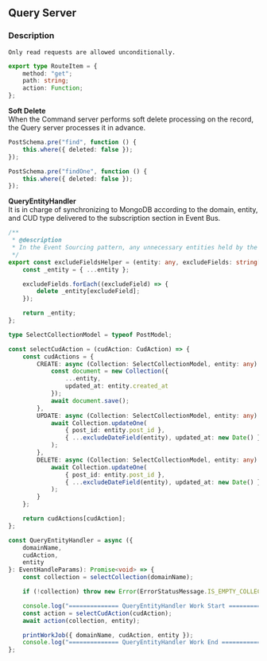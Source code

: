 ## Query Server

### Description

`Only read requests are allowed unconditionally.`

```typescript
export type RouteItem = {
    method: "get";
    path: string;
    action: Function;
};
```

**Soft Delete**\
When the Command server performs soft delete processing on the record, the Query server processes it in advance.

```typescript
PostSchema.pre("find", function () {
    this.where({ deleted: false });
});

PostSchema.pre("findOne", function () {
    this.where({ deleted: false });
});
```

**QueryEntityHandler**\
It is in charge of synchronizing to MongoDB according to the domain, entity, and CUD type delivered to the subscription section in Event Bus.

```typescript
/**
 * @description
 * In the Event Sourcing pattern, any unnecessary entities held by the Command Server are excluded.
 */
export const excludeFieldsHelper = (entity: any, excludeFields: string[]) => {
    const _entity = { ...entity };

    excludeFields.forEach((excludeField) => {
        delete _entity[excludeField];
    });

    return _entity;
};

type SelectCollectionModel = typeof PostModel;

const selectCudAction = (cudAction: CudAction) => {
    const cudActions = {
        CREATE: async (Collection: SelectCollectionModel, entity: any) => {
            const document = new Collection({
                ...entity,
                updated_at: entity.created_at
            });
            await document.save();
        },
        UPDATE: async (Collection: SelectCollectionModel, entity: any) => {
            await Collection.updateOne(
                { post_id: entity.post_id },
                { ...excludeDateField(entity), updated_at: new Date() }
            );
        },
        DELETE: async (Collection: SelectCollectionModel, entity: any) => {
            await Collection.updateOne(
                { post_id: entity.post_id },
                { ...excludeDateField(entity), updated_at: new Date() }
            );
        }
    };

    return cudActions[cudAction];
};

const QueryEntityHandler = async ({
    domainName,
    cudAction,
    entity
}: EventHandleParams): Promise<void> => {
    const collection = selectCollection(domainName);

    if (!collection) throw new Error(ErrorStatusMessage.IS_EMPTY_COLLECTION);

    console.log("============== QueryEntityHandler Work Start ==============");
    const action = selectCudAction(cudAction);
    await action(collection, entity);

    printWorkJob({ domainName, cudAction, entity });
    console.log("============== QueryEntityHandler Work End ==============");
};
```
